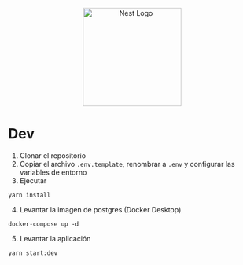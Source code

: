 <p align="center">
  <a href="http://nestjs.com/" target="blank"><img src="https://nestjs.com/img/logo-small.svg" width="200" alt="Nest Logo" /></a>
</p>

# Dev

1. Clonar el repositorio
2. Copiar el archivo ```.env.template```, renombrar a ```.env``` y configurar las variables de entorno
3. Ejecutar 
```
yarn install
```
4. Levantar la imagen de postgres (Docker Desktop) 
```
docker-compose up -d
```
5. Levantar la aplicación
```
yarn start:dev
```